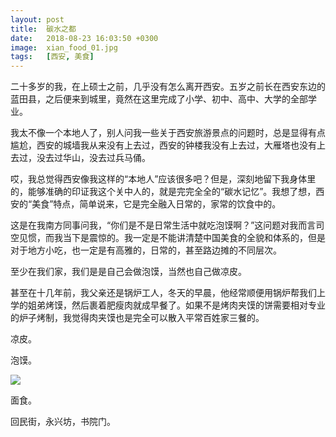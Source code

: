 ```yaml
---
layout: post
title:  碳水之都
date:   2018-08-23 16:03:50 +0300
image:  xian_food_01.jpg
tags:   [西安, 美食]
---
```

二十多岁的我，在上硕士之前，几乎没有怎么离开西安。五岁之前长在西安东边的蓝田县，之后便来到城里，竟然在这里完成了小学、初中、高中、大学的全部学业。

我太不像一个本地人了，别人问我一些关于西安旅游景点的问题时，总是显得有点尴尬，西安的城墙我从来没有上去过，西安的钟楼我没有上去过，大雁塔也没有上去过，没去过华山，没去过兵马俑。

哎，我总觉得西安像我这样的“本地人”应该很多吧？但是，深刻地留下我身体里的，能够准确的印证我这个关中人的，就是完完全全的“碳水记忆”。我想了想，西安的“美食”特点，简单说来，它是完全融入日常的，家常的饮食中的。

这是在我南方同事问我，“你们是不是日常生活中就吃泡馍啊？”这问题对我而言司空见惯，而我当下是震惊的。我一定是不能讲清楚中国美食的全貌和体系的，但是对于地方小吃，也一定是有高雅的，日常的，甚至路边摊的不同层次。

至少在我们家，我们是是自己会做泡馍，当然也自己做凉皮。

甚至在十几年前，我父亲还是锅炉工人，冬天的早晨，他经常顺便用锅炉帮我们上学的姐弟烤馍，然后裹着肥瘦肉就成早餐了。如果不是烤肉夹馍的饼需要相对专业的炉子烤制，我觉得肉夹馍也是完全可以散入平常百姓家三餐的。

凉皮。

泡馍。

![]({{site.baseurl}}/img/04.jpg)

面食。

回民街，永兴坊，书院门。
